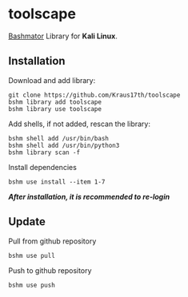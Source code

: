 # toolscape

[Bashmator](https://github.com/vinzekatze/bashmator) Library for __Kali Linux__.

## Installation

Download and add library:

```
git clone https://github.com/Kraus17th/toolscape
bshm library add toolscape
bshm library use toolscape
```

Add shells, if not added, rescan the library:
```
bshm shell add /usr/bin/bash
bshm shell add /usr/bin/python3
bshm library scan -f
```

Install dependencies
```
bshm use install --item 1-7
```

***After installation, it is recommended to re-login***

## Update
Pull from github repository
```
bshm use pull
```

Push to github repository
```
bshm use push
```
